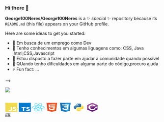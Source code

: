 ### Hi there 👋


**George100Neres/George100Neres** is a ✨ _special_ ✨ repository because its `README.md` (this file) appears on your GitHub profile.

Here are some ideas to get you started:

- 🔭 Em busca de um emprego como Dev 
- 🌱 Tenho conhecimentos em algumas liguagens como: CSS, Java ,html,CSS,Javascript
- 👯 Estou disposto a fazer parte em ajudar a  comunidade quando possivel
- 🤔  QUando tenho dificuldades em alguma parte do código,procuro ajuda
- ⚡ Fun fact: ...



--><div>
  <a href="https://github.com/George100Neres">
  <img height="180em" src="https://github-readme-stats.vercel.app/api/top-langs/?username=George100Neres&layout=compact&langs_count=7&theme=dark"/>
</div>
  
 <div style="display: inline_block"><br>

  <img align="center" alt="Rafa-Js" height="30" width="40" src="https://raw.githubusercontent.com/devicons/devicon/master/icons/javascript/javascript-plain.svg">
  <img align="center" alt="Rafa-Ts" height="30" width="40" src="https://raw.githubusercontent.com/devicons/devicon/master/icons/typescript/typescript-plain.svg">
  <img align="center" alt="Rafa-React" height="30" width="40" src="https://raw.githubusercontent.com/devicons/devicon/master/icons/react/react-original.svg">
  <img align="center" alt="Rafa-HTML" height="30" width="40" src="https://raw.githubusercontent.com/devicons/devicon/master/icons/html5/html5-original.svg">
  <img align="center" alt="Rafa-CSS" height="30" width="40" src="https://raw.githubusercontent.com/devicons/devicon/master/icons/css3/css3-original.svg">
  <img align="center" alt="Rafa-Python" height="30" width="40" src="https://raw.githubusercontent.com/devicons/devicon/master/icons/python/python-original.svg">
  <img align="center" alt="Rafa-Csharp" height="30" width="40" src="https://raw.githubusercontent.com/devicons/devicon/master/icons/csharp/csharp-original.svg">
 

</div>  
  ##

